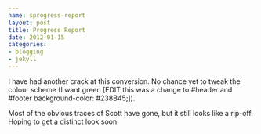 ```yaml
--- 
name: sprogress-report
layout: post
title: Progress Report
date: 2012-01-15
categories: 
- blogging
- jekyll
---
```


I have had another crack at this conversion. No chance yet to tweak the colour scheme (I want green [EDIT this was a change to #header and #footer background-color: #238B45;]). 

Most of the obvious traces of Scott have gone, but it still looks like a rip-off.  Hoping to get a distinct look soon.
